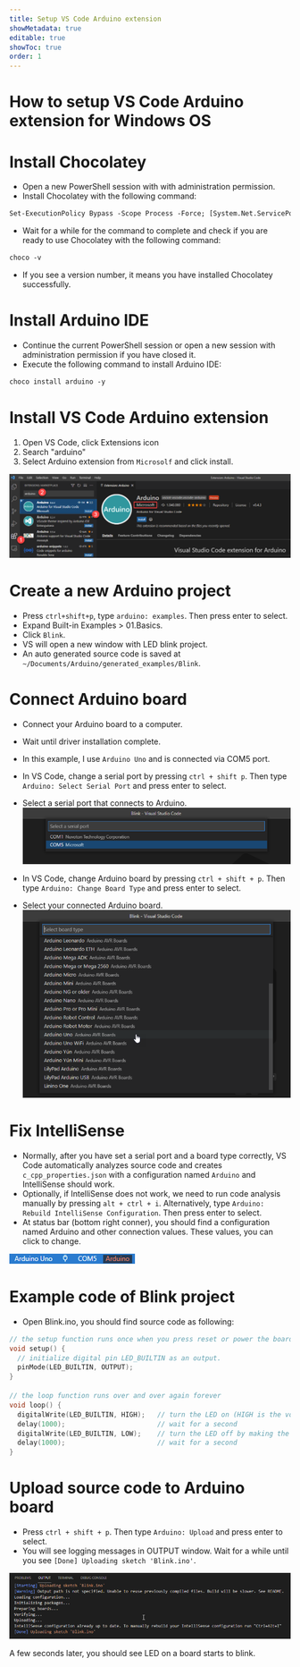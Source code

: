 ```yaml
---
title: Setup VS Code Arduino extension
showMetadata: true
editable: true
showToc: true
order: 1
---
```


# How to setup VS Code Arduino extension for Windows OS

# Install Chocolatey
- Open a new PowerShell session with with administration permission.
- Install Chocolatey with the following command:
```ps
Set-ExecutionPolicy Bypass -Scope Process -Force; [System.Net.ServicePointManager]::SecurityProtocol = [System.Net.ServicePointManager]::SecurityProtocol -bor 3072; iex ((New-Object System.Net.WebClient).DownloadString('https://chocolatey.org/install.ps1'))

```
- Wait for a while for the command to complete and check if you are ready to use Chocolatey with the following command:
```ps
choco -v
```
- If you see a version number, it means you have installed Chocolatey successfully.

# Install Arduino IDE
- Continue the current PowerShell session or open a new session with administration permission if you have closed it.
- Execute the following command to install Arduino IDE:
```ps
choco install arduino -y
```

# Install VS Code Arduino extension
1. Open VS Code, click Extensions icon
2. Search "arduino"
3. Select Arduino extension from `Microsolf` and click install.

![](images/install-arduio-extension.png)


# Create a new Arduino project
- Press `ctrl+shift+p`, type `arduino: examples`. Then press enter to select.
- Expand Built-in Examples > 01.Basics.
- Click `Blink`.
- VS will open a new window with LED blink project.
- An auto generated source code is saved at `~/Documents/Arduino/generated_examples/Blink`.

# Connect Arduino board
- Connect your Arduino board to a computer.
- Wait until driver installation complete.
- In this example, I use `Arduino Uno` and is connected via COM5 port.
- In VS Code, change a serial port by pressing `ctrl + shift p`. Then type `Arduino: Select Serial Port` and press enter to select.
- Select a serial port that connects to Arduino.
![](images/select-a-serial-port.png)

- In VS Code, change Arduino board by pressing `ctrl + shift + p`. Then type `Arduino: Change Board Type` and press enter to select.
- Select your connected Arduino board.
![](images/select-arduino-board.png)


# Fix IntelliSense
- Normally, after you have set a serial port and a board type correctly, VS Code automatically analyzes source code and creates `c_cpp_properties.json` with a configuration named `Arduino` and IntelliSense should work.
- Optionally, if IntelliSense does not work, we need to run code analysis manually by pressing `alt + ctrl + i`.
  Alternatively, type `Arduino: Rebuild IntelliSense Configuration`. Then press enter to select.
- At status bar (bottom right conner), you should find a configuration named Arduino and other connection values. These values, you can click to change.

![](images/status-bar.png)

# Example code of Blink project
- Open Blink.ino, you should find source code as following:

```c
// the setup function runs once when you press reset or power the board
void setup() {
  // initialize digital pin LED_BUILTIN as an output.
  pinMode(LED_BUILTIN, OUTPUT);
}

// the loop function runs over and over again forever
void loop() {
  digitalWrite(LED_BUILTIN, HIGH);   // turn the LED on (HIGH is the voltage level)
  delay(1000);                       // wait for a second
  digitalWrite(LED_BUILTIN, LOW);    // turn the LED off by making the voltage LOW
  delay(1000);                       // wait for a second
}

```

# Upload source code to Arduino board
- Press `ctrl + shift + p`. Then type `Arduino: Upload` and press enter to select.
- You will see logging messages in OUTPUT window. Wait for a while until you see `[Done] Uploading sketch 'Blink.ino'`.

![](images/upload-output-window.png)

A few seconds later, you should see LED on a board starts to blink.




